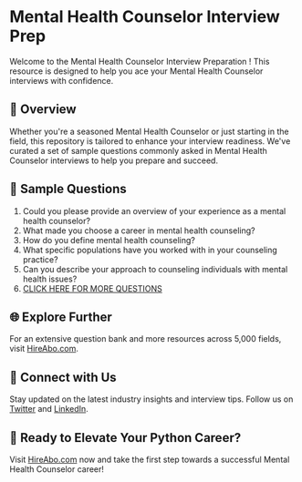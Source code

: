 # Mental Health Counselor Interview Prep

Welcome to the Mental Health Counselor Interview Preparation ! This resource is designed to help you ace your Mental Health Counselor interviews with confidence.

## 🚀 Overview

Whether you're a seasoned Mental Health Counselor or just starting in the field, this repository is tailored to enhance your interview readiness. We've curated a set of sample questions commonly asked in Mental Health Counselor interviews to help you prepare and succeed.

## 📝 Sample Questions

1. Could you please provide an overview of your experience as a mental health counselor?
2. What made you choose a career in mental health counseling?
3. How do you define mental health counseling?
4. What specific populations have you worked with in your counseling practice?
5. Can you describe your approach to counseling individuals with mental health issues?
6. [CLICK HERE FOR MORE QUESTIONS](https://hireabo.com/job/13_1_1/Mental%20Health%20Counselor)

## 🌐 Explore Further

For an extensive question bank and more resources across 5,000 fields, visit [HireAbo.com](https://www.hireabo.com).

## 📱 Connect with Us

Stay updated on the latest industry insights and interview tips. Follow us on [Twitter](https://twitter.com/hireabo) and [LinkedIn](https://www.linkedin.com/in/hire-abo-3609972a8/).

## 🚀 Ready to Elevate Your Python Career?

Visit [HireAbo.com](https://www.hireabo.com) now and take the first step towards a successful Mental Health Counselor career!